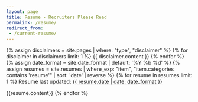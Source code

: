 ```yaml
---
layout: page
title: Resume - Recruiters Please Read
permalink: /resume/
redirect_from:
 - /current-resume/
---
```


{% assign disclaimers = site.pages | where: "type", "disclaimer" %}
{% for disclaimer in disclaimers limit: 1 %}
{{ disclaimer.content }}
{% endfor %}
{% assign date_format = site.date_format | default: '%Y %b %d' %}
{% assign resumes = site.resumes | where_exp: "item", "item.categories contains 'resume'" | sort: 'date' | reverse %}
{% for resume in resumes limit: 1 %}
Resume last updated:  [{{ resume.date | date: date_format }}]({{resume.url}})

{{resume.content}}
{% endfor %}

